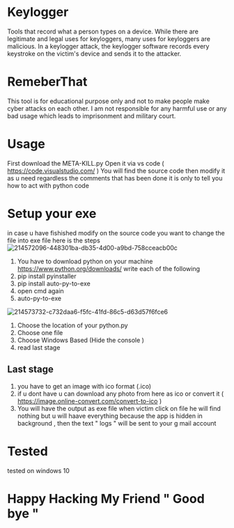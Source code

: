 # Keylogger
Tools that record what a person types on a device. While there are legitimate and legal uses for keyloggers, many uses for keyloggers are malicious. In a keylogger attack, the keylogger software records every keystroke on the victim's device and sends it to the attacker.

# RemeberThat

This tool is for educational purpose only and not to make people make cyber attacks on each other. I am not responsible for any harmful use or any bad usage which leads to imprisonment and military court.


# Usage

First download the META-KILL.py
Open it via vs code ( https://code.visualstudio.com/ )
You will find the source code then modify it as u need regardless the comments that has been done 
it is only to tell you how to act with python code 

# Setup your exe

in case u have fishished modify on the source code you want to change the file into exe file here is the steps
![214572096-448301ba-db35-4d00-a9bd-758cceacb00c](https://user-images.githubusercontent.com/88976173/232338563-beff8a80-ea76-4c09-9656-a1aa6faf8775.png)


 1. You have to download python on your machine 
https://www.python.org/downloads/
 write each of the following 
 2. pip install pyinstaller
 3. pip install auto-py-to-exe
 4. open cmd again 
 5. auto-py-to-exe
 
 
 ![214573732-c732daa6-f5fc-41fd-86c5-d63d57f6fce6](https://user-images.githubusercontent.com/88976173/232338842-bdbd3707-ded8-4849-8f94-1a19d5d9f7fe.png)

 
 1. Choose the location of your python.py
 2. Choose one file 
 3. Choose Windows Based (Hide the console )
 4. read last stage 
 
 
## Last stage 
1. you have to get an image with ico format (.ico) 
2. if u dont have u can download any photo from here as ico or convert it ( https://image.online-convert.com/convert-to-ico )
3. You will have the output as exe file 
when victim click on file he will find nothing but u will haave everything because the app is hidden in background , then the text " logs " will be sent to your g mail account 

 # Tested  
  tested on windows 10
  
   # Happy Hacking My Friend " Good bye " 

 
